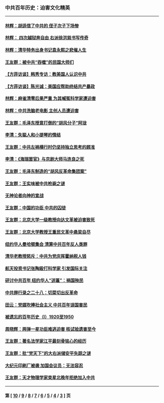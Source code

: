 ### 中共百年历史：迫害文化精英
---
#### [林辉：胡适信了中共的 侄子次子下场惨](../../pages/nf1176111/n14019760.md?07250430) 
#### [林辉： 四次越狱奔自由 右派徐洪慈书写传奇](../../pages/nf1176111/n14010438.md?07250430) 
#### [林辉：清华特务出身书记袁永熙之悲催人生](../../pages/nf1176111/n13997413.md?07250430) 
#### [王友群：被中共“吞噬”的民国大师们](../../pages/nf1176111/n13942620.md?07250430) 
#### [【方菲访谈】韩秀专访：教美国人认识中共](../../pages/nf1176111/n13821310.md?07250430) 
#### [【方菲访谈】陈光诚：美国应帮助终结共产暴政](../../pages/nf1176111/n13759521.md?07250430) 
#### [林辉：麻雀清零后果严重 为其喊冤科学家遭迫害](../../pages/nf1176111/n13746900.md?07250430) 
#### [林辉：中共洗脑老电影 主创人员遭迫害](../../pages/nf1176111/n13699437.md?07250430) 
#### [王友群：毛泽东授意打倒的“胡风分子”阿垅](../../pages/nf1176111/n13592541.md?07250430) 
#### [李清：失聪人和小提琴的情结](../../pages/nf1176111/n13459280.md?07250430) 
#### [王友群：中共左祸横行时仍坚持独立思考的顾准](../../pages/nf1176111/n13444722.md?07250430) 
#### [李清：《海瑞罢官》与京剧大师马连良之死](../../pages/nf1176111/n13412316.md?07250430) 
#### [王友群：毛泽东制造的“胡风反革命集团案”](../../pages/nf1176111/n13324909.md?07250430) 
#### [王友群：王实味被中共枪毙之谜](../../pages/nf1176111/n13307502.md?07250430) 
#### [无神论者向神的宣战](../../pages/nf1176111/n13281535.md?07250430) 
#### [王友群：中国的功臣 中共的囚徒](../../pages/nf1176111/n13291790.md?07250430) 
#### [王友群：北京大学一级教授向达文革被迫害致死](../../pages/nf1176111/n13150966.md?07250430) 
#### [王友群：北京大学教授王重民文革中悬梁自尽](../../pages/nf1176111/n13084645.md?07250430) 
#### [纽约华人曼哈顿集会 清算中共百年反人类罪](../../pages/nf1176111/n13084157.md?07250430) 
#### [清华老教授怒斥：中共为党庆挥霍纳税人钱](../../pages/nf1176111/n13071430.md?07250430) 
#### [航天投资书记张陶殴打科学家 引发国际关注](../../pages/nf1176111/n13069132.md?07250430) 
#### [研讨中共百年 纽约华人“送匾”：祸国殃民](../../pages/nf1176111/n13057367.md?07250430) 
#### [中共罪行录之二十八：切菜切出反革命](../../pages/nf1176111/n13030600.md?07250430) 
#### [田云：党媒吹捧社会主义 中共百年误国害民](../../pages/nf1176111/n13006682.md?07250430) 
#### [被遗忘的百年历史（I）1920至1950](../../pages/nf1176111/n12986411.md?07250430) 
#### [周晓辉：两弹一星功臣难逃迫害 核试验遗害至今](../../pages/nf1176111/n12974997.md?07250430) 
#### [王友群：著名法学家江平最刻骨铭心的经历](../../pages/nf1176111/n12970787.md?07250430) 
#### [王友群：批“党天下”的大右派储安平失踪之谜](../../pages/nf1176111/n12954229.md?07250430) 
#### [大纪元印刷厂被袭 加国会议员：无法容忍](../../pages/nf1176111/n12883028.md?07250430) 
#### [王友群：天才物理学家束星北晚年拒绝加入中共](../../pages/nf1176111/n12792913.md?07250430) 

---
#### 第 [ [10](./10.md?07250430) / [9](./9.md?07250430) / [8](./8.md?07250430) / [7](./7.md?07250430) / [6](./6.md?07250430) / [5](./5.md?07250430) / [4](./4.md?07250430) / [3](./3.md?07250430) ] 页
